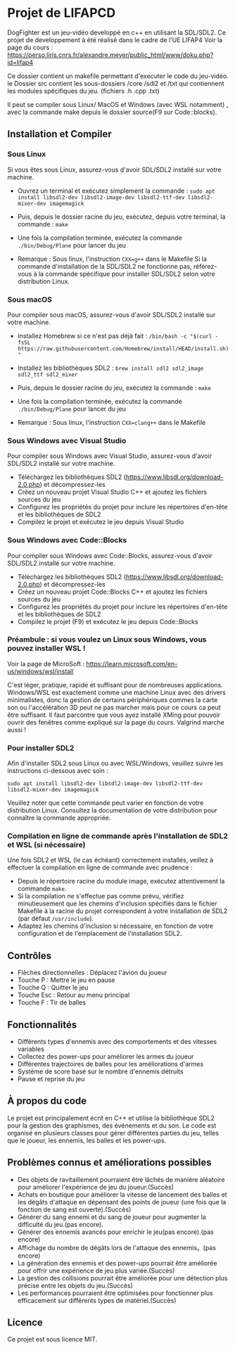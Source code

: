 # Projet de LIFAPCD
DogFighter est un jeu-vidéo developpé en c++ en utilisant la SDL/SDL2. Ce projet de developpement à été réalisé dans le cadre de l'UE LIFAP4
Voir la page du cours :  https://perso.liris.cnrs.fr/alexandre.meyer/public_html/www/doku.php?id=lifap4

Ce dossier contient un makefile permettant d'executer le code du jeu-vidéo.
le Dossier src contient les sous-dossiers /core /sdl2 et /txt qui contiennent les modules spécifiques du jeu. (fichiers .h .cpp .txt) 

Il peut se compiler sous Linux/ MacOS et Windows (avec WSL notamment) , avec la commande make depuis le dossier source(F9 sur Code::blocks).

## Installation et Compiler

 ### Sous Linux

 Si vous êtes sous Linux, assurez-vous d'avoir SDL/SDL2 installé sur votre machine.
 - Ouvrez un terminal et exécutez simplement la commande : `sudo apt install libsdl2-dev libsdl2-image-dev libsdl2-ttf-dev libsdl2-mixer-dev imagemagick`
 - Puis, depuis le dossier racine du jeu, exécutez, depuis votre terminal, la commande : `make`
 - Une fois la compilation terminée, exécutez la commande `./bin/Debug/Plane` pour lancer du jeu

- Remarque : Sous linux, l'instruction `CXX=g++` dans le Makefile
 Si la commande d'installation de la SDL/SDL2 ne fonctionne pas, référez-vous à la commande spécifique pour installer SDL/SDL2 selon votre distribution Linux.

 ### Sous macOS

 Pour compiler sous macOS, assurez-vous d'avoir SDL/SDL2 installé sur votre machine.
 - Installez Homebrew si ce n'est pas déjà fait : `/bin/bash -c "$(curl -fsSL https://raw.githubusercontent.com/Homebrew/install/HEAD/install.sh)"`
 - Installez les bibliothèques SDL2 : `brew install sdl2 sdl2_image sdl2_ttf sdl2_mixer`
 - Puis, depuis le dossier racine du jeu, exécutez la commande : `make`
 - Une fois la compilation terminée, exécutez la commande `./bin/Debug/Plane` pour lancer du jeu

- Remarque : Sous linux, l'instruction `CXX=clang++` dans le Makefile

 ### Sous Windows avec Visual Studio

 Pour compiler sous Windows avec Visual Studio, assurez-vous d'avoir SDL/SDL2 installé sur votre machine.
 - Téléchargez les bibliothèques SDL2 (https://www.libsdl.org/download-2.0.php) et décompressez-les
 - Créez un nouveau projet Visual Studio C++ et ajoutez les fichiers sources du jeu
 - Configurez les propriétés du projet pour inclure les répertoires d'en-tête et les bibliothèques de SDL2
 - Compilez le projet et exécutez le jeu depuis Visual Studio

 ### Sous Windows avec Code::Blocks

 Pour compiler sous Windows avec Code::Blocks, assurez-vous d'avoir SDL/SDL2 installé sur votre machine.
 - Téléchargez les bibliothèques SDL2 (https://www.libsdl.org/download-2.0.php) et décompressez-les
 - Créez un nouveau projet Code::Blocks C++ et ajoutez les fichiers sources du jeu
 - Configurez les propriétés du projet pour inclure les répertoires d'en-tête et les bibliothèques de SDL2
 - Compilez le projet (F9) et exécutez le jeu depuis Code::Blocks

### Préambule : si vous voulez un Linux sous Windows, vous pouvez installer WSL !

Voir la page de MicroSoft : https://learn.microsoft.com/en-us/windows/wsl/install

C'est léger, pratique, rapide et suffisant pour de nombreuses applications.
Windows/WSL est exactement comme une machine Linux avec des drivers minimalistes,
donc la gestion de certains périphériques commes la carte son ou l'accélération 3D peut ne pas marcher mais pour ce cours ca peut être suffisant.
Il faut parcontre que vous ayez installé XMing pour pouvoir ouvrir des fenêtres comme expliqué sur la page du cours.
Valgrind marche aussi !


 ### Pour installer SDL2
 Afin d'installer SDL2 sous Linux ou avec WSL/Windows, veuillez suivre les instructions ci-dessous avec soin :

 ```sudo apt install libsdl2-dev libsdl2-image-dev libsdl2-ttf-dev libsdl2-mixer-dev imagemagick```

 Veuillez noter que cette commande peut varier en fonction de votre distribution Linux. Consultez la documentation de votre distribution pour connaître la commande appropriée.

 ### Compilation en ligne de commande après l'installation de SDL2 et WSL (si nécessaire)
 Une fois SDL2 et WSL (le cas échéant) correctement installés, veillez à effectuer la compilation en ligne de commande avec prudence :

 - Depuis le répertoire racine du module image, exécutez attentivement la commande `make`.
 - Si la compilation ne s'effectue pas comme prévu, vérifiez minutieusement que les chemins d'inclusion spécifiés dans le fichier Makefile à la racine du projet correspondent à votre installation de SDL2 (par défaut `/usr/include`).
 - Adaptez les chemins d'inclusion si nécessaire, en fonction de votre configuration et de l'emplacement de l'installation SDL2.

## Contrôles

- Flèches directionnelles : Déplacez l'avion du joueur
- Touche P : Mettre le jeu en pause
- Touche Q : Quitter le jeu
- Touche Esc : Retour au menu principal
- Touche F : Tir de balles


## Fonctionnalités

- Différents types d'ennemis avec des comportements et des vitesses variables
- Collectez des power-ups pour améliorer les armes du joueur
- Différentes trajectoires de balles pour les améliorations d'armes
- Système de score basé sur le nombre d'ennemis détruits
- Pause et reprise du jeu

## À propos du code

Le projet est principalement écrit en C++ et utilise la bibliothèque SDL2 pour la gestion des graphismes, des événements et du son. Le code est organisé en plusieurs classes pour gérer différentes parties du jeu, telles que le joueur, les ennemis, les balles et les power-ups.

## Problèmes connus et améliorations possibles

- Des objets de ravitaillement pourraient être lâchés de manière aléatoire pour améliorer l'expérience de jeu du joueur.(Succès)
- Achats en boutique pour améliorer la vitesse de lancement des balles et les dégâts d'attaque en dépensant des points de joueur (une fois que la fonction de sang est ouverte).(Succès)
- Générer du sang ennemi et du sang de joueur pour augmenter la difficulté du jeu.(pas encore).
- Générer des ennemis avancés pour enrichir le jeu(pas encore).(pas encore)
- Affichage du nombre de dégâts lors de l'attaque des ennemis。(pas encore)
- La génération des ennemis et des power-ups pourrait être améliorée pour offrir une expérience de jeu plus variée.(Succès)
- La gestion des collisions pourrait être améliorée pour une détection plus précise entre les objets du jeu.(Succès)
- Les performances pourraient être optimisées pour fonctionner plus efficacement sur différents types de matériel.(Succès)

## Licence

Ce projet est sous licence MIT.
